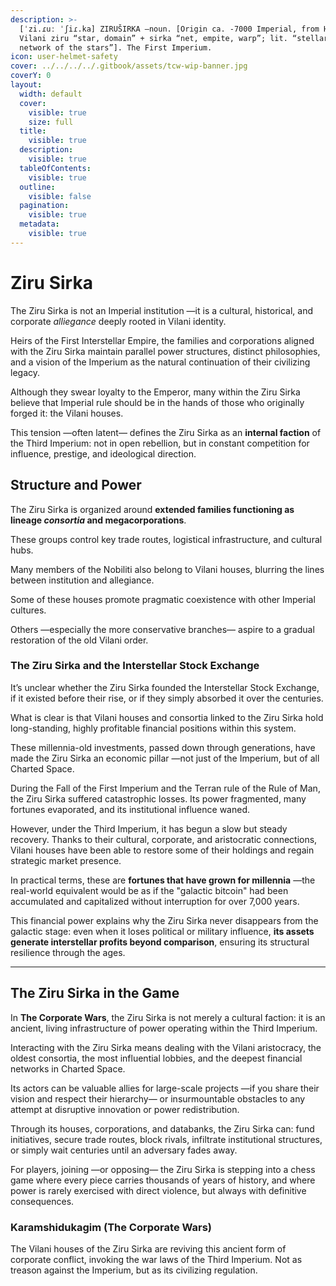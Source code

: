 ```yaml
---
description: >-
  [ˈzi.ɾuː ˈʃiɾ.ka] ZIRUŠIRKA –noun. [Origin ca. -7000 Imperial, from High
  Vilani ziru “star, domain” + sirka “net, empite, warp”; lit. “stellar weave,
  network of the stars”]. The First Imperium.
icon: user-helmet-safety
cover: ../../../../.gitbook/assets/tcw-wip-banner.jpg
coverY: 0
layout:
  width: default
  cover:
    visible: true
    size: full
  title:
    visible: true
  description:
    visible: true
  tableOfContents:
    visible: true
  outline:
    visible: false
  pagination:
    visible: true
  metadata:
    visible: true
---
```


# Ziru Sirka

The Ziru Sirka is not an Imperial institution —it is a cultural, historical, and corporate _alliegance_ deeply rooted in Vilani identity.

Heirs of the First Interstellar Empire, the families and corporations aligned with the Ziru Sirka maintain parallel power structures, distinct philosophies, and a vision of the Imperium as the natural continuation of their civilizing legacy.

Although they swear loyalty to the Emperor, many within the Ziru Sirka believe that Imperial rule should be in the hands of those who originally forged it: the Vilani houses.

This tension —often latent— defines the Ziru Sirka as an **internal faction** of the Third Imperium: not in open rebellion, but in constant competition for influence, prestige, and ideological direction.

## Structure and Power

The Ziru Sirka is organized around **extended families functioning as lineage&#x20;**_**consortia**_**&#x20;and megacorporations**.

These groups control key trade routes, logistical infrastructure, and cultural hubs.

Many members of the Nobiliti also belong to Vilani houses, blurring the lines between institution and allegiance.

Some of these houses promote pragmatic coexistence with other Imperial cultures.

Others —especially the more conservative branches— aspire to a gradual restoration of the old Vilani order.

### The Ziru Sirka and the Interstellar Stock Exchange

It’s unclear whether the Ziru Sirka founded the Interstellar Stock Exchange, if it existed before their rise, or if they simply absorbed it over the centuries.

What is clear is that Vilani houses and consortia linked to the Ziru Sirka hold long-standing, highly profitable financial positions within this system.

These millennia-old investments, passed down through generations, have made the Ziru Sirka an economic pillar —not just of the Imperium, but of all Charted Space.

During the Fall of the First Imperium and the Terran rule of the Rule of Man, the Ziru Sirka suffered catastrophic losses. Its power fragmented, many fortunes evaporated, and its institutional influence waned.

However, under the Third Imperium, it has begun a slow but steady recovery. Thanks to their cultural, corporate, and aristocratic connections, Vilani houses have been able to restore some of their holdings and regain strategic market presence.

In practical terms, these are **fortunes that have grown for millennia** —the real-world equivalent would be as if the "galactic bitcoin" had been accumulated and capitalized without interruption for over 7,000 years.

This financial power explains why the Ziru Sirka never disappears from the galactic stage: even when it loses political or military influence, **its assets generate interstellar profits beyond comparison**, ensuring its structural resilience through the ages.

***

## The Ziru Sirka in the Game

In **The Corporate Wars**, the Ziru Sirka is not merely a cultural faction: it is an ancient, living infrastructure of power operating within the Third Imperium.

Interacting with the Ziru Sirka means dealing with the Vilani aristocracy, the oldest consortia, the most influential lobbies, and the deepest financial networks in Charted Space.

Its actors can be valuable allies for large-scale projects —if you share their vision and respect their hierarchy— or insurmountable obstacles to any attempt at disruptive innovation or power redistribution.

Through its houses, corporations, and databanks, the Ziru Sirka can: fund initiatives, secure trade routes, block rivals, infiltrate institutional structures, or simply wait centuries until an adversary fades away.

For players, joining —or opposing— the Ziru Sirka is stepping into a chess game where every piece carries thousands of years of history, and where power is rarely exercised with direct violence, but always with definitive consequences.

### Karamshidukagim (The Corporate Wars)

The Vilani houses of the Ziru Sirka are reviving this ancient form of corporate conflict, invoking the war laws of the Third Imperium. Not as treason against the Imperium, but as its civilizing regulation.
